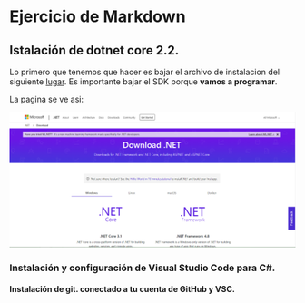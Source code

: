 
# Ejercicio de Markdown

## Istalación de dotnet core 2.2.
Lo primero que tenemos que hacer es bajar el archivo de instalacion del siguiente [lugar](https://dotnet.microsoft.com/download).
Es importante bajar el SDK porque **vamos a programar**.

La pagina se ve asi:

![.NET](https://github.com/DanielOwO/POO/blob/master/Setup/img/core.PNG "core")

### Instalación y configuración de Visual Studio Code para C#.


#### Instalación de git. conectado a tu cuenta de GitHub y VSC.
